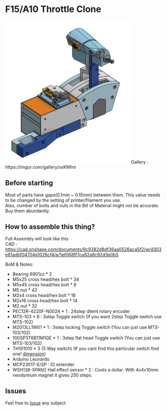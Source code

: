# F15/A10 Throttle Clone
<img src="https://github.com/tiktrimo/F15-A10-Throttle/blob/main/F15A10%20throttle%20cad%20rendering.png" width="400">
Gallery : https://imgur.com/gallery/xxKNfmi

## Before starting
Most of parts have gaps(0.1mm ~ 0.15mm) between them. This value needs to be changed by the setting of printer/filament you use. <br>
Also, number of bolts and nuts in the Bill of Material might not be accurate. Buy them abundantly.


## How to assemble this thing?
Full Assembly will look like this<br>
CAD : https://cad.onshape.com/documents/9c9382d8df36aa0526aca5f2/w/d303e81adbf04704e1026cf4/e/1ef068ff7ca92a8c92d3e0b5 <br>

BoM & Notes:<br>
- Bearing 6901zz * 2
- M5x25 cross head/hex bolt * 34
- M5x45 cross head/hex bolt * 8
- M5 nut * 42
- M2x4 cross head/hex bolt * 18
- M2x16 cross head/hex bolt * 14
- M2 nut * 32
- PEC12R-4220F-N0024 * 1 : 24step ditent rotary encoder
- MTS-103 * 6 : 3step Toggle switch (If you want 2step Toggle switch use MTS-102)
- M2013LL1W01 * 1 : 3step locking Toggle switch (You can just use MTS-103/102)
- 100SP3T6B11M1QE * 1 : 3step flat head Toggle switch (You can just use MTS-103/102)
- TH101010 * 3 (5 Way switch) (If you cant find this particular switch find one! [dimension](https://github.com/tiktrimo/MIG23MLD-Joystick-Gimbal/blob/main/images/Image%20001.png))
- Arduino Leonardo
- MCP23017-E/SP : IO extender
- WSH138-XPAN2 Hall effect sensor * 2 : Costs a dollar. With 4x4x10mm neodymium magnet it gives 250 steps.

## Issues
Feel free to [Issue](https://github.com/tiktrimo/F15-A10-Throttle/issues) any subject
